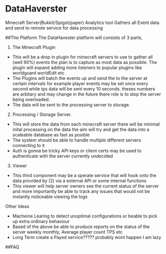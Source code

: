 # DataHaverster
Minecraft Server(Bukkit/Spigot/paper) Analytics  tool Gathers all Event data and send to remote service for data processing 

##The Platform
The DataHavester platform will consists of 3 parts, 

1. The Minecraft Plugin 
  - This will be a drop in plugin for minecraft servers to use to gather all (well 90%) events the plan is to capture as most data as possible. The plugin will expand adding more listeners to popular plugins like worldguard worldEdit etc
  - The Plugins will batch the events up and send the to the server at certain intervals for example player events may be set once every second while tps data will be sent every 10 seconds. theses numbers are arbitary and may change in the future there role is to stop the server being overloaded. 
  - The data will be sent to the processing server to storage. 

2. Processing / Storage Server. 
  - This will store the data from each minecraft server there will be minimal inital processing on the data the aim will try and get the data into a scaleable database as fast as posible
  - The system should be able to handle multiple different servers connecting to it
  - Auth is gonna be tricky API keys or client certs may be used to authenticate with the server currently undecided

3. Viewer 
  - This third component may be a sperate service that will hook onto the data provided by (2) via a external API or some internal functions
  - This viewer will help server owners see the current status of the server and more importantly be able to track any issues that would not be instantly noticeable viewing the logs


Other Ideas
 - Macheine Learing to detect unoptimal configurations or beable to pick up extra ordinary behaviour
 - Based of the above be able to produce reports on the status of the server weekly monthly, Average player count TPS etc
 - Long Term create a Payed service????? probably wont happen I am lazy

##FAQ


